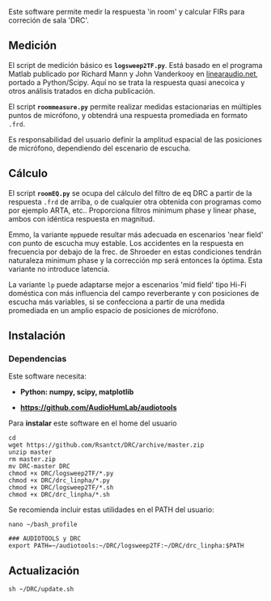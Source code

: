 Este software permite medir la respuesta 'in room' y calcular FIRs para correción de sala 'DRC'.

## Medición

El script de medición básico es **`logsweep2TF.py`**. Está basado en el programa Matlab publicado por Richard Mann y John Vanderkooy en [linearaudio.net](https://linearaudio.net/downloads), portado a Python/Scipy. Aquí no se trata la respuesta quasi anecoica y otros análisis tratados en dicha publicación.

El script **`roommeasure.py`** permite realizar medidas estacionarias en múltiples puntos de micrófono, y obtendrá una respuesta promediada en formato `.frd`.

Es responsabilidad del usuario definir la amplitud espacial de las posiciones de micrófono, dependiendo del escenario de escucha.

## Cálculo

El script **`roomEQ.py`** se ocupa del cálculo del filtro de eq DRC a partir de la respuesta `.frd` de arriba, o de cualquier otra obtenida con programas como por ejemplo ARTA, etc.. Proporciona filtros minimum phase y linear phase, ambos con idéntica respuesta en magnitud.

Emmo, la variante `mp`puede resultar más adecuada en escenarios 'near field' con punto de escucha muy estable. Los accidentes en la respuesta en frecuencia por debajo de la frec. de Shroeder en estas condiciones tendrán naturaleza minimum phase y la corrección mp será entonces la óptima. Esta variante no introduce latencia.

La variante `lp` puede adaptarse mejor a escenarios 'mid field' tipo Hi-Fi doméstica con más influencia del campo reverberante y con posiciones de escucha más variables, si se confecciona a partir de una medida promediada en un amplio espacio de posiciones de micrófono.

## Instalación

### Dependencias

Este software necesita:

- **Python: numpy, scipy, matplotlib**

- **https://github.com/AudioHumLab/audiotools**


Para **instalar** este software en el home del usuario

```
cd
wget https://github.com/Rsantct/DRC/archive/master.zip
unzip master
rm master.zip
mv DRC-master DRC
chmod +x DRC/logsweep2TF/*.py
chmod +x DRC/drc_linpha/*.py
chmod +x DRC/logsweep2TF/*.sh
chmod +x DRC/drc_linpha/*.sh
```

Se recomienda incluir estas utilidades en el PATH del usuario:

```
nano ~/bash_profile
```

```
### AUDIOTOOLS y DRC
export PATH=~/audiotools:~/DRC/logsweep2TF:~/DRC/drc_linpha:$PATH
```

## Actualización

```
sh ~/DRC/update.sh
```  
 
